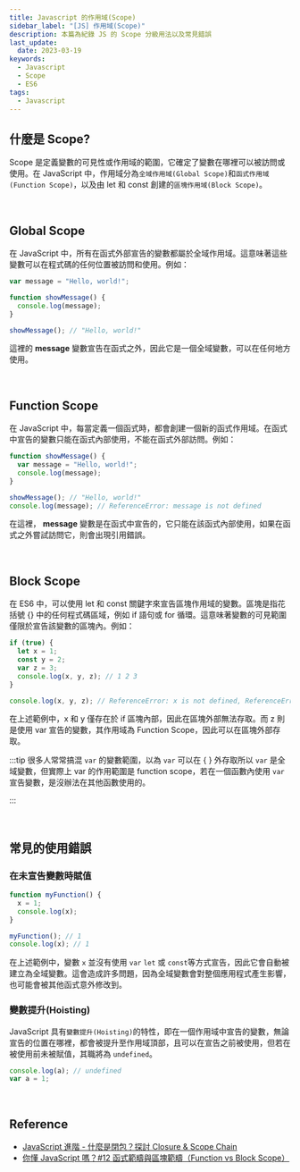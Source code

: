 ```yaml
---
title: Javascript 的作用域(Scope)
sidebar_label: "[JS] 作用域(Scope)"
description: 本篇為紀錄 JS 的 Scope 分級用法以及常見錯誤
last_update:
  date: 2023-03-19
keywords:
  - Javascript
  - Scope
  - ES6
tags:
  - Javascript
---
```



## **什麼是 Scope?**
Scope 是定義變數的可見性或作用域的範圍，它確定了變數在哪裡可以被訪問或使用。在 JavaScript 中，作用域分為`全域作用域(Global Scope)`和`函式作用域(Function Scope)`，以及由 let 和 const 創建的`區塊作用域(Block Scope)`。


<br/>


## **Global Scope**
在 JavaScript 中，所有在函式外部宣告的變數都屬於全域作用域。這意味著這些變數可以在程式碼的任何位置被訪問和使用。例如：
```js
var message = "Hello, world!";

function showMessage() {
  console.log(message);
}

showMessage(); // "Hello, world!"
```

這裡的 **message** 變數宣告在函式之外，因此它是一個全域變數，可以在任何地方使用。


<br/>


## **Function Scope**
在 JavaScript 中，每當定義一個函式時，都會創建一個新的函式作用域。在函式中宣告的變數只能在函式內部使用，不能在函式外部訪問。例如：

```js
function showMessage() {
  var message = "Hello, world!";
  console.log(message);
}

showMessage(); // "Hello, world!"
console.log(message); // ReferenceError: message is not defined
```

在這裡， **message** 變數是在函式中宣告的，它只能在該函式內部使用，如果在函式之外嘗試訪問它，則會出現引用錯誤。


<br/>


## **Block Scope**
在 ES6 中，可以使用 let 和 const 關鍵字來宣告區塊作用域的變數。區塊是指花括號 {} 中的任何程式碼區域，例如 if 語句或 for 循環。這意味著變數的可見範圍僅限於宣告該變數的區塊內。例如：

```js
if (true) {
  let x = 1;
  const y = 2;
  var z = 3;
  console.log(x, y, z); // 1 2 3
}

console.log(x, y, z); // ReferenceError: x is not defined, ReferenceError: y is not defined, 3
```

在上述範例中，x 和 y 僅存在於 if 區塊內部，因此在區塊外部無法存取。而 z 則是使用 var 宣告的變數，其作用域為 Function Scope，因此可以在區塊外部存取。

:::tip
很多人常常搞混 `var` 的變數範圍，以為 `var` 可以在 { } 外存取所以 `var` 是全域變數，但實際上 var 的作用範圍是 function scope，若在一個函數內使用 `var` 宣告變數，是沒辦法在其他函數使用的。

:::


<br/>


## **常見的使用錯誤**
### **在未宣告變數時賦值**
```js
function myFunction() {
  x = 1;
  console.log(x);
}

myFunction(); // 1
console.log(x); // 1

```

在上述範例中，變數 `x` 並沒有使用 `var` `let` 或 `const`等方式宣告，因此它會自動被建立為全域變數。這會造成許多問題，因為全域變數會對整個應用程式產生影響，也可能會被其他函式意外修改到。


### **變數提升(Hoisting)**
JavaScript 具有`變數提升(Hoisting)`的特性，即在一個作用域中宣告的變數，無論宣告的位置在哪裡，都會被提升至作用域頂部，且可以在宣告之前被使用，但若在被使用前未被賦值，其職將為 `undefined`。
```js
console.log(a); // undefined
var a = 1;
```









<br/>

## **Reference**
- [JavaScript 進階 - 什麼是閉包？探討 Closure & Scope Chain](https://hackmd.io/@Heidi-Liu/note-js201-closure)
- [你懂 JavaScript 嗎？#12 函式範疇與區塊範疇（Function vs Block Scope）](https://www.cythilya.tw/2018/10/19/function-vs-block-scope/)




